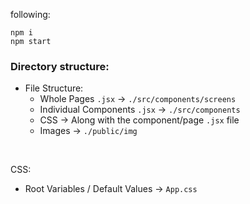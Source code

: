 following:
```
npm i
npm start
```  
### Directory structure:

- File Structure:
  - Whole Pages `.jsx` -> `./src/components/screens`
  - Individual Components `.jsx` -> `./src/components`
  - CSS -> Along with the component/page `.jsx` file
  - Images -> `./public/img`
<br>

CSS:
  - Root Variables / Default Values -> `App.css`
